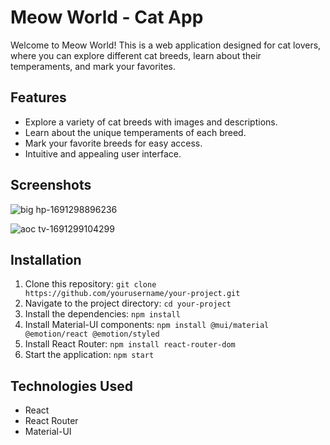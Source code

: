 # Meow World - Cat App

Welcome to Meow World! This is a web application designed for cat lovers, where you can explore different cat breeds, learn about their temperaments, and mark your favorites.

## Features

- Explore a variety of cat breeds with images and descriptions.
- Learn about the unique temperaments of each breed.
- Mark your favorite breeds for easy access.
- Intuitive and appealing user interface.

## Screenshots

![big hp-1691298896236](https://github.com/nicoleOpazo/favouriting-images/assets/115664550/59cce6b7-d8c5-41fb-a72b-69c6037d711d)

![aoc tv-1691299104299](https://github.com/nicoleOpazo/favouriting-images/assets/115664550/371ddb38-bf60-4ce4-9f34-dbf92daa25ce)

## Installation

1. Clone this repository: `git clone https://github.com/yourusername/your-project.git`
2. Navigate to the project directory: `cd your-project`
3. Install the dependencies: `npm install`
4. Install Material-UI components: `npm install @mui/material @emotion/react @emotion/styled`
5. Install React Router: `npm install react-router-dom`
6. Start the application: `npm start`

## Technologies Used

- React
- React Router
- Material-UI

